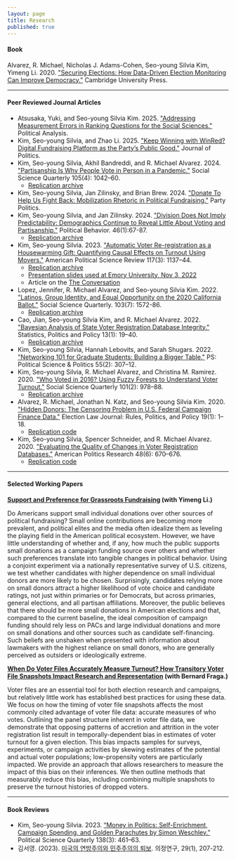 ```yaml
---
layout: page
title: Research
published: true
---
```


#### Book

Alvarez, R. Michael, Nicholas J. Adams-Cohen, Seo-young Silvia Kim, Yimeng Li. 2020. ["Securing Elections: How Data-Driven Election Monitoring Can Improve Democracy."](https://www.cambridge.org/core/elements/securing-american-elections/44DB59AB97CD8538ABCC6AD0AD00CCF4) Cambridge University Press.

--------------------------------------

#### Peer Reviewed Journal Articles

- Atsusaka, Yuki, and Seo-young Silvia Kim. 2025. ["Addressing Measurement Errors in Ranking Questions for the Social Sciences."](https://doi.org/10.1017/pan.2024.33) Political Analysis.
- Kim, Seo-young Silvia, and Zhao Li. 2025. ["Keep Winning with WinRed? Digital Fundraising Platform as the Party’s Public Good."](https://doi.org/10.1086/735435) Journal of Politics.
- Kim, Seo-young Silvia, Akhil Bandreddi, and R. Michael Alvarez. 2024. ["Partisanship Is Why People Vote in Person in a Pandemic."](https://doi.org/10.1111/ssqu.13380) Social Science Quarterly 105(4): 1042–60.
    - [Replication archive](https://github.com/sysilviakim/coloradoVotes)
- Kim, Seo-young Silvia, Jan Zilinsky, and Brian Brew. 2024. ["Donate To Help Us Fight Back: Mobilization Rhetoric in Political Fundraising."](https://journals.sagepub.com/doi/10.1177/13540688241235901) Party Politics.
- Kim, Seo-young Silvia, and Jan Zilinsky. 2024. ["Division Does Not Imply Predictability: Demographics Continue to Reveal Little About Voting and Partisanship."](https://link.springer.com/article/10.1007/s11109-022-09816-z) Political Behavior. 46(1):67-87.
    - [Replication archive](https://github.com/sysilviakim/surveyML)
- Kim, Seo-young Silvia. 2023. ["Automatic Voter Re-registration as a Housewarming Gift: Quantifying Causal Effects on Turnout Using Movers."](https://doi.org/10.1017/S0003055422000983) American Political Science Review 117(3): 1137–44.
    - [Replication archive](https://dataverse.harvard.edu/dataset.xhtml?persistentId=doi:10.7910/DVN/ILKRK2) 
    - [Presentation slides used at Emory University, Nov 3, 2022](https://www.dropbox.com/scl/fi/vp6ow58dg6gx7izct0b53/emory-slides.pdf?rlkey=p1mwkz56pc3ck2cvprzu79i7u&raw=1)
    - Article on the [The Conversation](https://theconversation.com/automatic-voter-reregistration-can-substantially-boost-turnout-193492)
- Lopez, Jennifer, R. Michael Alvarez, and Seo-young Silvia Kim. 2022. ["Latinos, Group Identity, and Equal Opportunity on the 2020 California Ballot."](https://doi.org/10.1111/ssqu.13217) Social Science Quarterly. 103(7): 1572-86.
    - [Replication archive](https://github.com/sysilviakim/propSurveyCA)
- Cao, Jian, Seo-young Silvia Kim, and R. Michael Alvarez. 2022. ["Bayesian Analysis of State Voter Registration Database Integrity."](https://doi.org/10.1515/spp-2021-0016) Statistics, Politics and Policy 13(1): 19–40.
    - [Replication archive](https://github.com/sysilviakim/CA-Anomaly-2020)
- Kim, Seo-young Silvia, Hannah Lebovits, and Sarah Shugars. 2022.  ["Networking 101 for Graduate Students: Building a Bigger Table."](https://doi.org/10.1017/S1049096521001025) PS: Political Science & Politics 55(2): 307–12.
- Kim, Seo-young Silvia, R. Michael Alvarez, and Christina M. Ramirez. 2020. ["Who Voted in 2016? Using Fuzzy Forests to Understand Voter Turnout."](https://onlinelibrary.wiley.com/doi/abs/10.1111/ssqu.12777) Social Science Quarterly 101(2): 978–88.
    - [Replication archive](https://github.com/sysilviakim/turnout2016)
- Alvarez, R. Michael, Jonathan N. Katz, and Seo-young Silvia Kim. 2020. ["Hidden Donors: The Censoring Problem in U.S. Federal Campaign Finance Data."](https://www.liebertpub.com/doi/full/10.1089/elj.2019.0593) Election Law Journal: Rules, Politics, and Policy 19(1): 1–18.
    - [Replication code](https://github.com/sysilviakim/turnout2016)
- Kim, Seo-young Silvia, Spencer Schneider, and R. Michael Alvarez. 2020. ["Evaluating the Quality of Changes in Voter Registration Databases."](https://doi.org/10.1177/1532673X19870512) American Politics Research 48(6): 670–676.
    - [Replication code](https://github.com/sysilviakim/voterdiffR)

--------------------------------------

#### Selected Working Papers

**[Support and Preference for Grassroots Fundraising](https://www.dropbox.com/s/jgoprrn5ucheqe6/?raw=1) (with Yimeng Li.) <br/>**

Do Americans support small individual donations over other sources of political fundraising? Small online contributions are becoming more prevalent, and political elites and the media often idealize them as leveling the playing field in the American political ecosystem. However, we have little understanding of whether and, if any, how much the public supports small donations as a campaign funding source over others and whether such preferences translate into tangible changes in political behavior. Using a conjoint experiment via a nationally representative survey of U.S. citizens, we test whether candidates with higher dependence on small individual donors are more likely to be chosen. Surprisingly, candidates relying more on small donors attract a higher likelihood of vote choice and candidate ratings, not just within primaries or for Democrats, but across primaries, general elections, and all partisan affiliations. Moreover, the public believes that there should be more small donations in American elections and that, compared to the current baseline, the ideal composition of campaign funding should rely less on PACs and large individual donations and more on small donations and other sources such as candidate self-financing. Such beliefs are unshaken when presented with information about lawmakers with the highest reliance on small donors, who are generally perceived as outsiders or ideologically extreme.

**[When Do Voter Files Accurately Measure Turnout? How Transitory Voter File Snapshots Impact Research and Representation](https://doi.org/10.33774/apsa-2022-qr0gd) (with Bernard Fraga.) <br/>** 

Voter files are an essential tool for both election research and campaigns, but relatively little work has established best practices for using these data. We focus on how the timing of voter file snapshots affects the most commonly cited advantage of voter file data: accurate measures of who votes. Outlining the panel structure inherent in voter file data, we demonstrate that opposing patterns of accretion and attrition in the voter registration list result in temporally-dependent bias in estimates of voter turnout for a given election. This bias impacts samples for surveys, experiments, or campaign activities by skewing estimates of the potential and actual voter populations; low-propensity voters are particularly impacted. We provide an approach that allows researchers to measure the impact of this bias on their inferences. We then outline methods that measurably reduce this bias, including combining multiple snapshots to preserve the turnout histories of dropped voters.

--------------------------------------

#### Book Reviews

- Kim, Seo-young Silvia. 2023. [“Money in Politics: Self-Enrichment, Campaign Spending, and Golden Parachutes by Simon Weschlev.”](https://doi.org/10.1093/psquar/qqad047) Political Science Quarterly 138(3): 461–63.
- 김서영. (2023). [미국의 연방주의와 민주주의의 퇴보](/img/Kim_2023_의정연구.pdf). 의정연구, 29(1), 207-212.
